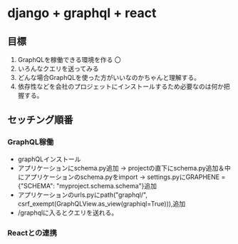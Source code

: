# django + graphql + react
## 目標
1. GraphQLを稼働できる環境を作る 〇
2. いろんなクエリを送ってみる
2. どんな場合GraphQLを使った方がいいなのかちゃんと理解する。
3. 依存性などを会社のプロジェットにインストールするため必要なのは何か把握する。

## セッチング順番
### GraphQL稼働
 * graphQLインストール
 * アプリケーションにschema.py追加 → projectの直下にschema.py追加＆中にアプリケーションのschema.pyをimport → settings.pyにGRAPHENE = {"SCHEMA": "myproject.schema.schema"}追加
 * アプリケーションのurls.pyにpath("graphql/", csrf_exempt(GraphQLView.as_view(graphiql=True))),追加
 * /graphqlに入るとクエリを送れる。

### Reactとの連携



